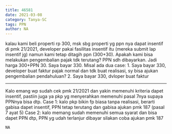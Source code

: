 ```yaml
---
title: 46581
date: 2021-03-08
category: Tanya-SC
tags: PPN
author: NA
---
```


kalau kami beli properti rp 300, msk sbg properti yg ppn nya dapat insentif di pmk 21/2021, developer pakai fasilitas insentif itu (mereka submit lap insentif jg) namun kami tetap ditagih ppn (300+30). Apakah kami bisa melakukan pengembalian pajak tdk terutang? PPN sdh dibayarkan. Jadi harga 300+PPN 30. Saya bayar 330. Misal ada dua case: 1. Saya bayar 330, developer buat faktur pajak normal dan tdk buat realisasi, sy bisa ajukan pengembalian pendahuluan? 2. Saya bayar 330, dvloper buat faktur

---

Kalo emang wp sudah cek pmk 21/2021 dan yakin memenuhi kriteria dapet insentif, pastiin juga ya pkp yg menyerahkan memenuhi pasal 7nya supaya PPNnya bisa dtp. Case 1: kalo pkp bikin fp biasa tanpa realisasi, berarti gabisa dapet insentif, PPN tetap terutang dan gabisa ajukan pmk 187 (pasal 7 ayat 5) Case 2: kalo memang sudah memenuhi semua syarat dan bisa dapet PPN dtp, PPN yg udah terlanjur dibayar silakan coba ajukan pmk 187

`NA`
